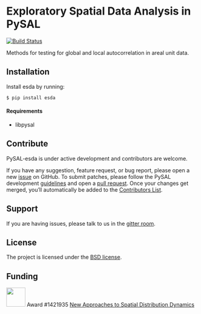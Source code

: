 Exploratory Spatial Data Analysis in PySAL
===================================================

[![Build Status](https://travis-ci.org/pysal/esda.svg?branch=master)](https://travis-ci.org/pysal/esda)

Methods for  testing for global and local autocorrelation in areal unit data.

Installation
------------

Install esda by running:

```
$ pip install esda
```

#### Requirements

- libpysal

Contribute
----------

PySAL-esda is under active development and contributors are welcome.

If you have any suggestion, feature request, or bug report, please open a new [issue](https://github.com/pysal/esda/issues) on GitHub. To submit patches, please follow the PySAL development [guidelines](http://pysal.readthedocs.io/en/latest/developers/index.html) and open a [pull request](https://github.com/pysal/esda). Once your changes get merged, you’ll automatically be added to the [Contributors List](https://github.com/pysal/esda/graphs/contributors).

Support
-------

If you are having issues, please talk to us in the [gitter room](https://gitter.im/pysal/pysal).
 
License
-------

The project is licensed under the [BSD license](https://github.com/pysal/esda/blob/master/LICENSE).

Funding
-------

<img src="figs/nsf_logo.jpg" width="50"> Award #1421935 [New Approaches to Spatial Distribution Dynamics](https://www.nsf.gov/awardsearch/showAward?AWD_ID=1421935)
